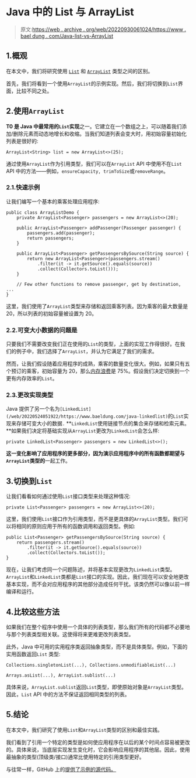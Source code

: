 # Java 中的 List 与 ArrayList

> 原文:[https://web . archive . org/web/20220930061024/https://www . bael dung . com/Java-list-vs-ArrayList](https://web.archive.org/web/20220930061024/https://www.baeldung.com/java-list-vs-arraylist)

## 1.概观

在本文中，我们将研究使用 [`List`](/web/20220524051922/https://www.baeldung.com/tag/java-list) 和 [`ArrayList`](/web/20220524051922/https://www.baeldung.com/java-arraylist) 类型之间的区别。

首先，我们将看到一个使用`ArrayList`的示例实现。然后，我们将切换到`List`界面，比较不同之处。

## 2.使用`ArrayList`

**T0 是 Java 中最常用的`List`实现**之一。它建立在一个数组之上，可以随着我们添加/删除元素而动态地增长和收缩。当我们知道列表会变大时，用初始容量初始化列表是很好的:

```
ArrayList<String> list = new ArrayList<>(25);
```

通过使用`ArrayList`作为引用类型，我们可以在`ArrayList` API 中使用不在`List` API 中的方法——例如，`ensureCapacity, trimToSize`或`removeRange`。

### 2.1.快速示例

让我们编写一个基本的乘客处理应用程序:

```
public class ArrayListDemo {
    private ArrayList<Passenger> passengers = new ArrayList<>(20);

    public ArrayList<Passenger> addPassenger(Passenger passenger) {
        passengers.add(passenger);
        return passengers;
    }

    public ArrayList<Passenger> getPassengersBySource(String source) {
        return new ArrayList<Passenger>(passengers.stream()
            .filter(it -> it.getSource().equals(source))
            .collect(Collectors.toList()));
    }

    // Few other functions to remove passenger, get by destination, ... 
}
```

这里，我们使用了`ArrayList`类型来存储和返回乘客列表。因为乘客的最大数量是 20，所以列表的初始容量被设置为 20。

### 2.2.可变大小数据的问题是

只要我们不需要改变我们正在使用的`List`的类型，上面的实现工作得很好。在我们的例子中，我们选择了`ArrayList`，并认为它满足了我们的需求。

然而，让我们假设随着应用程序的成熟，乘客的数量变化很大。例如，如果只有五个预订的乘客，初始容量为 20，那么[内存浪费](/web/20220524051922/https://www.baeldung.com/java-list-capacity-array-size#2-building-small-multiple-arraylists)是 75%。假设我们决定切换到一个更有内存效率的`List`。

### 2.3.更改实现类型

Java 提供了另一个名为`[LinkedList](/web/20220524051922/https://www.baeldung.com/java-linkedlist)`的`List`实现来存储可变大小的数据`.` **`LinkedList`使用链接节点的集合来存储和检索元素。**如果我们决定将基础实现从`ArrayList`更改为`LinkedList`会怎么样:

```
private LinkedList<Passenger> passengers = new LinkedList<>();
```

**这一变化影响了应用程序的更多部分，因为演示应用程序中的所有函数都期望与`ArrayList`类型的**一起工作。

## 3.切换到`List`

让我们看看如何通过使用`List`接口类型来处理这种情况:

```
private List<Passenger> passengers = new ArrayList<>(20);
```

这里，我们使用`List`接口作为引用类型，而不是更具体的`ArrayList`类型。我们可以将相同的原则应用于所有的函数调用和返回类型。例如:

```
public List<Passenger> getPassengersBySource(String source) {
    return passengers.stream()
        .filter(it -> it.getSource().equals(source))
        .collect(Collectors.toList());
}
```

现在，让我们考虑同一个问题陈述，并将基本实现更改为`LinkedList`类型。`ArrayList`和`LinkedList`类都是`List`接口的实现。因此，我们现在可以安全地更改基本实现，而不会对应用程序的其他部分造成任何干扰。该类仍然可以像以前一样编译和运行。

## 4.比较这些方法

如果我们在整个程序中使用一个具体的列表类型，那么我们所有的代码都不必要地与那个列表类型相关联。这使得将来更难更改列表类型。

此外，Java 中可用的实用程序类返回抽象类型，而不是具体类型。例如，下面的实用函数返回`List` 类型:

```
Collections.singletonList(...), Collections.unmodifiableList(...)
```

```
Arrays.asList(...), ArrayList.sublist(...)
```

具体来说，`ArrayList.sublist`返回`List`类型，即使原始对象是`ArrayList`类型。因此，`List` API 中的方法不保证返回相同类型的列表。

## 5.结论

在本文中，我们研究了使用`List`和`ArrayList`类型的区别和最佳实践。

我们看到了引用一个特定的类型是如何使应用程序在以后的某个时间点容易被更改的。具体来说，当底层实现发生变化时，它会影响应用程序的其他层。因此，使用最抽象的类型(顶级类/接口)通常比使用特定的引用类型更好。

与往常一样，GitHub 上的[提供了示例的源代码。](https://web.archive.org/web/20220524051922/https://github.com/eugenp/tutorials/tree/master/core-java-modules/core-java-collections-list-3)